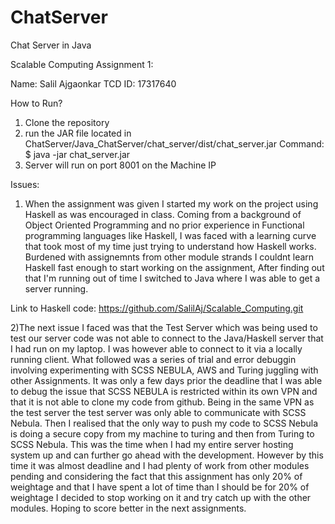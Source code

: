 # ChatServer
Chat Server in Java

Scalable Computing Assignment 1:

Name: Salil Ajgaonkar
TCD ID: 17317640

How to Run?
1) Clone the repository
2) run the JAR file located in ChatServer/Java_ChatServer/chat_server/dist/chat_server.jar
Command: $ java -jar chat_server.jar
3) Server will run on port 8001 on the Machine IP

Issues:
1) When the assignment was given I started my work on the project using Haskell as was encouraged in class. 
Coming from a background of Object Oriented Programming and no prior experience in Functional programming languages like Haskell,
I was faced with a learning curve that took most of my time just trying to understand how Haskell works. Burdened with assignemnts
from other module strands I couldnt learn Haskell fast enough to start working on the assignment, After finding out that
I'm running out of time I switched to Java where I was able to get a server running.

Link to Haskell code: https://github.com/SalilAj/Scalable_Computing.git

2)The next issue I faced was that the Test Server which was being used to test our server code was not able to connect to the 
Java/Haskell server that I had run on my laptop. I was however able to connect to it via a locally running client. What followed was
a series of trial and error debuggin involving experimenting with SCSS NEBULA, AWS and Turing juggling with other Assignments.
It was only a few days prior the deadline that I was able to debug the issue that SCSS NEBULA is restricted within its own VPN and
that it is not able to clone my code from github. Being in the same VPN as the test server the test server was only able to communicate
with SCSS Nebula. Then I realised that the only way to push my code to SCSS Nebula is doing a secure copy from my machine to turing and
then from Turing to SCSS Nebula. This was the time when I had my entire server hosting system up and can further go ahead with the development.
However by this time it was almost deadline and I had plenty of work from other modules pending and considering the fact that this assignment
has only 20% of weightage and that I have spent a lot of time than I should be for 20% of weightage I decided to stop working on it
and try catch up with the other modules. Hoping to score better in the next assignments.

